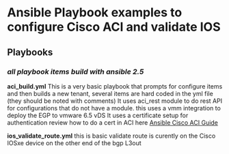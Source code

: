 # Ansible Playbook examples to configure Cisco ACI and validate IOS

## Playbooks

### *all playbook items build with ansible 2.5*

**aci_build.yml**
    This is a very basic playbook that prompts for configure items and then builds a new tenant, several items are hard coded in the yml file (they should be noted with comments)
    It uses aci_rest module to do rest API for configurations that do not have a module.
    this uses a vmm integration to deploy the EGP to vmware 6.5 vDS
    It uses a certificate setup for authentication
    review how to do a cert in ACI here [Ansible Cisco ACI Guide](https://docs.ansible.com/ansible/2.5/scenario_guides/guide_aci.html)

**ios_validate_route.yml**
    this is basic validate route is curently on the Cisco IOSxe device on the other end of the bgp L3out